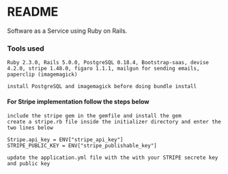 # README

Software as a Service using Ruby on Rails.


### Tools used
    Ruby 2.3.0, Rails 5.0.0, PostgreSQL 0.18.4, Bootstrap-saas, devise 4.2.0, stripe 1.48.0, figaro 1.1.1, mailgun for sending emails, paperclip (imagemagick)

    install PostgreSQL and imagemagick before doing bundle install

#### For Stripe implementation follow the steps below
    include the stripe gem in the gemfile and install the gem
    create a stripe.rb file inside the initializer directory and enter the two lines below

```
Stripe.api_key = ENV["stripe_api_key"]
STRIPE_PUBLIC_KEY = ENV["stripe_publishable_key"]
```

    update the application.yml file with the with your STRIPE secrete key and public key

